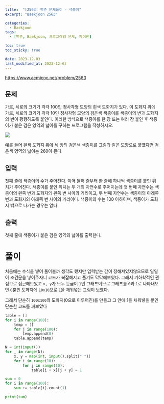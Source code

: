 ```yaml
---
title:  "[2563] 백준 문제풀이 - 색종이"
excerpt: "Baekjoon 2563"

categories:
  - Baekjoon
tags:
  - [백준, Baekjoon, 프로그래밍 문제, 파이썬]

toc: true
toc_sticky: true

date: 2023-12-03
last_modified_at: 2023-12-03
---
```


https://www.acmicpc.net/problem/2563

## 문제
가로, 세로의 크기가 각각 100인 정사각형 모양의 흰색 도화지가 있다. 이 도화지 위에 가로, 세로의 크기가 각각 10인 정사각형 모양의 검은색 색종이를 색종이의 변과 도화지의 변이 평행하도록 붙인다. 이러한 방식으로 색종이를 한 장 또는 여러 장 붙인 후 색종이가 붙은 검은 영역의 넓이를 구하는 프로그램을 작성하시오.

![](https://u.acmicpc.net/6000c956-1b07-4913-83c3-72eda18fa1d1/Screen%20Shot%202021-06-23%20at%2012.27.04%20PM.png)

예를 들어 흰색 도화지 위에 세 장의 검은색 색종이를 그림과 같은 모양으로 붙였다면 검은색 영역의 넓이는 260이 된다.

## 입력
첫째 줄에 색종이의 수가 주어진다. 이어 둘째 줄부터 한 줄에 하나씩 색종이를 붙인 위치가 주어진다. 색종이를 붙인 위치는 두 개의 자연수로 주어지는데 첫 번째 자연수는 색종이의 왼쪽 변과 도화지의 왼쪽 변 사이의 거리이고, 두 번째 자연수는 색종이의 아래쪽 변과 도화지의 아래쪽 변 사이의 거리이다. 색종이의 수는 100 이하이며, 색종이가 도화지 밖으로 나가는 경우는 없다

## 출력
첫째 줄에 색종이가 붙은 검은 영역의 넓이를 출력한다.

# 풀이
처음에는 수식을 넣어 풀어볼까 생각도 했지만 입력받는 값이 정해져있지않으므로 일일이 조건문을 넣어주자니 코드가 복잡해지고 풀기도 막막해보였다. 그래서 기하학적인 관점으로 접근해보았고 ``x, y``가 모두 눈금이 ``1``인 그래프이므로 그래프를 ``0``과 ``1``로 나타내보면 ``0``뿐인 도화지에 ``10x10``으로 ``1``을 채워넣는 그림이 보였다.

그래서 단순히 ``100x100``의 도화지(0으로 이루어진)를 만들고 그 안에 1을 채워넣을 뿐인 단순한 코드를 짜보았다

```py
table = []
for i in range(100):
    temp = []
    for j in range(100):
        temp.append(0)
    table.append(temp)

N = int(input())
for _ in range(N):
    x, y = map(int, input().split(" "))
    for i in range(10):
        for j in range(10):
            table[i + x][j + y] = 1

sum = 0
for i in range(100):
    sum += table[i].count(1)

print(sum)
```

